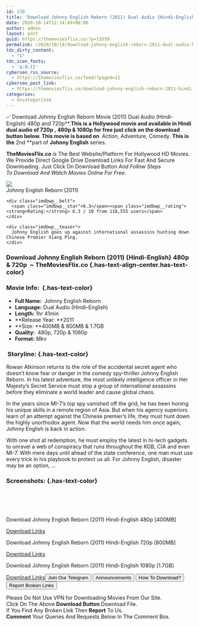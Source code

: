 ```yaml
---
id: 130
title: 'Download Johnny English Reborn (2011) Dual Audio {Hindi-English} 480p [400MB] || 720p [800MB] || 1080p [1.7GB]'
date: 2020-10-14T12:14:49+00:00
author: admin
layout: post
guid: https://themoviesflix.co/?p=13559
permalink: /2020/10/14/download-johnny-english-reborn-2011-dual-audio-hindi-english-480p-400mb-720p-800mb-1080p-1-7gb/
tdc_dirty_content:
  - "1"
tdc_icon_fonts:
  - 'a:0:{}'
cyberseo_rss_source:
  - https://themoviesflix.co/feed/?paged=11
cyberseo_post_link:
  - https://themoviesflix.co/download-johnny-english-reborn-2011-hindi-english-480p-720p-1080p/
categories:
  - Uncategorized
---
```

✅&nbsp;Download&nbsp;Johnny English Reborn&nbsp;Movie&nbsp;(2011) Dual Audio (Hindi-English)&nbsp;480p&nbsp;and&nbsp;720p**.**This is a&nbsp;Hollywood&nbsp;movie and available in Hindi dual audio of&nbsp;720p&nbsp;,&nbsp;480p&nbsp;&&nbsp;1080p&nbsp;for free just click on the download button below. This movie is based on&nbsp;**&nbsp;Action, Adventure, Comedy.&nbsp;**This is the**&nbsp;2nd&nbsp;**part of&nbsp;**Johnny English**&nbsp;series.

**TheMoviesFlix.co**&nbsp;is The Best Website/Platform For Hollywood HD Movies. We Provide Direct Google Drive Download Links For Fast And Secure Downloading. Just Click On Download Button&nbsp;_And Follow Steps To&nbsp;Download And Watch Movies Online For Free_.

<div class="imdbwp imdbwp--movie dark">
  <div class="imdbwp__thumb">
    <a class="imdbwp__link" target="_blank" title="Johnny English Reborn" href="https://www.imdb.com/title/tt1634122/" rel="nofollow noopener noreferrer"><img class="imdbwp__img" src="https://m.media-amazon.com/images/M/MV5BMjEzODY2MjU1Nl5BMl5BanBnXkFtZTcwMzc1ODUzNg@@._V1_SX300.jpg" /></a>
  </div>
  
  <div class="imdbwp__content">
    <div class="imdbwp__header">
      <span class="imdbwp__title">Johnny English Reborn</span> (2011)
    </div>
    
    <div class="imdbwp__belt">
      <span class="imdbwp__star">6.3</span><span class="imdbwp__rating"><strong>Rating:</strong> 6.3 / 10 from 118,555 users</span>
    </div>
    
    <div class="imdbwp__teaser">
      Johnny English goes up against international assassins hunting down Chinese Premier Xiang Ping.
    </div>
  </div>
</div>

### Download&nbsp;Johnny English Reborn (2011) {Hindi-English} 480p & 720p&nbsp; ~ TheMoviesFlix.co {.has-text-align-center.has-text-color}

### Movie Info:&nbsp; {.has-text-color}

  * **Full Name:&nbsp;**&nbsp;Johnny English Reborn
  * **Language:**&nbsp;Dual Audio (Hindi–English)
  * **Length:**&nbsp;1hr 41min
  * **Release Year:&nbsp;**2011
  * **Size:&nbsp;**400MB & 800MB & 1.7GB
  * **Quality:&nbsp;**&nbsp;480p, 720p & 1080p
  * **Format:**&nbsp;Mkv

### &nbsp;Storyline: {.has-text-color}

Rowan Atkinson returns to the role of the accidental secret agent who doesn’t know fear or danger in the comedy spy-thriller Johnny English Reborn. In his latest adventure, the most unlikely intelligence officer in Her Majesty’s Secret Service must stop a group of international assassins before they eliminate a world leader and cause global chaos.

In the years since MI-7’s top spy vanished off the grid, he has been honing his unique skills in a remote region of Asia. But when his agency superiors learn of an attempt against the Chinese premier’s life, they must hunt down the highly unorthodox agent. Now that the world needs him once again, Johnny English is back in action.

With one shot at redemption, he must employ the latest in hi-tech gadgets to unravel a web of conspiracy that runs throughout the KGB, CIA and even MI-7. With mere days until ahead of the state conference, one man must use every trick in his playbook to protect us all. For Johnny English, disaster may be an option, …

### Screenshots: {.has-text-color}

<div class="wp-block-image">
  <figure class="aligncenter"><img src="https://i.imgur.com/otSO8HF.jpg" alt /></figure>
</div>

<div class="wp-block-image">
  <figure class="aligncenter"><img src="https://i.imgur.com/0Wao4uH.jpg" alt /></figure>
</div>

<div class="wp-block-image">
  <figure class="aligncenter"><img src="https://i.imgur.com/kxFPHyl.jpg" alt /></figure>
</div>

<div class="wp-block-image">
  <figure class="aligncenter"><img src="https://i.imgur.com/6MmXN75.jpg" alt /></figure>
</div>

<div class="wp-block-image">
  <figure class="aligncenter"><img src="https://i.imgur.com/rl3dw6M.jpg" alt /></figure>
</div>

<p class="has-text-align-center has-text-color has-medium-font-size">
  Download Johnny English Reborn (2011) Hindi-English 480p [400MB]
</p>

<span class="mb-center maxbutton-3-center"><span class="maxbutton-3-container mb-container"><a class="maxbutton-3 maxbutton maxbutton-post-button" target="_blank" rel="nofollow noopener noreferrer" href="https://coinquint.com/a13410/"><span class="mb-text">Download Links</span></a></span></span>

<p class="has-text-align-center has-text-color has-medium-font-size">
  Download Johnny English Reborn (2011) Hindi-English 720p [800MB]
</p>

<span class="mb-center maxbutton-3-center"><span class="maxbutton-3-container mb-container"><a class="maxbutton-3 maxbutton maxbutton-post-button" target="_blank" rel="nofollow noopener noreferrer" href="https://coinquint.com/a13412/"><span class="mb-text">Download Links</span></a></span></span>

<p class="has-text-align-center has-text-color has-medium-font-size">
  Download Johnny English Reborn (2011) Hindi-English 1080p [1.7GB]
</p>

<span class="mb-center maxbutton-3-center"><span class="maxbutton-3-container mb-container"><a class="maxbutton-3 maxbutton maxbutton-post-button" target="_blank" rel="nofollow noopener noreferrer" href="https://coinquint.com/a13415/"><span class="mb-text">Download Links</span></a></span></span><a href="https://t.me/themoviesflixcom" target="_blank" data-wpel-link="external" rel="nofollow external noopener noreferrer"><button class="button button5">Join Our Telegram</button></a> <a href="https://themoviesflix.co/download-johnny-english-reborn-2011-hindi-english-480p-720p-1080p/#" target="_blank" data-wpel-link="external" rel="nofollow external noopener noreferrer"><button class="button button5">Announcements</button></a> <a href="https://themoviesflix.com/how-to-download/" target="_blank" data-wpel-link="external" rel="nofollow external noopener noreferrer"><button class="button button5">How To Download?</button></a> <a href="https://themoviesflix.co/download-johnny-english-reborn-2011-hindi-english-480p-720p-1080p/#" target="_blank" data-wpel-link="external" rel="nofollow external noopener noreferrer"><button class="button button5">Report Broken Links</button></a> 

<div class="alert alert-danger">
  Please Do Not Use VPN for Downloading Movies From Our Site.
</div>

<div class="alert alert-success">
  Click On The Above <strong>Download Button</strong> Download File.
</div>

<div class="alert alert-warning">
  If You Find Any Broken Link Then <strong>Report</strong> To Us.
</div>

<div class="alert alert-info">
  <strong>Comment</strong> Your Queries And Requests Below In The Comment Box.
</div>